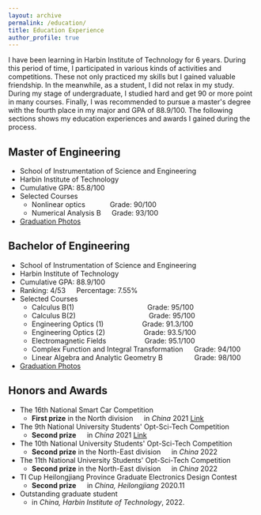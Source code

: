 ```yaml
---
layout: archive
permalink: /education/
title: Education Experience
author_profile: true
---
```


I have been learning in Harbin Institute of Technology for 6 years. During this period of time, I participated in various kinds of activities and competitions. These not only practiced my skills but I gained valuable friendship. In the meanwhile, as a student, I did not relax in my study. During my stage of undergraduate, I studied hard and get 90 or more point in many courses. Finally, I was recommended to pursue a master's degree with the fourth place in my major and GPA of 88.9/100. The following sections shows my education experiences and awards I gained during the process.

## Master of Engineering
+ School of Instrumentation of Science and Engineering
+ Harbin Institute of Technology
+ Cumulative GPA: 85.8/100
+ Selected Courses
  + Nonlinear optics &emsp;&emsp;&emsp; Grade: 90/100
  + Numerical Analysis B &emsp; Grade: 93/100
+ [Graduation Photos](../news/MA_gra.md)

## Bachelor of Engineering
+ School of Instrumentation of Science and Engineering
+ Harbin Institute of Technology
+ Cumulative GPA: 88.9/100
+ Ranking: 4/53 &emsp; Percentage: 7.55%
+ Selected Courses
  + Calculus B(1) &emsp;&emsp;&emsp;&emsp;&emsp;&emsp;&emsp;&emsp;&emsp;&emsp; Grade: 95/100
  + Calculus B(2) &emsp;&emsp;&emsp;&emsp;&emsp;&emsp;&emsp;&emsp;&emsp;&emsp; Grade: 95/100
  + Engineering Optics (1) &emsp;&emsp;&emsp;&emsp;&emsp; Grade: 91.3/100
  + Engineering Optics (2) &emsp;&emsp;&emsp;&emsp;&emsp; Grade: 93.5/100
  + Electromagnetic Fields &emsp;&emsp;&emsp;&emsp;&emsp; Grade: 95.1/100
  + Complex Function and Integral Transformation &emsp; Grade: 94/100
  + Linear Algebra and Analytic Geometry B &emsp;&emsp;&emsp;&emsp; Grade: 98/100
+ [Graduation Photos](../news/BA_gra.md)

## Honors and Awards

+ The 16th National Smart Car Competition 
  + **First prize** in the North division &emsp; in *China* 2021 [Link](../news/smart_car.md)
+ The 9th National University Students' Opt-Sci-Tech Competition
  + **Second prize** &emsp; in *China* 2021 [Link](../news/opt-ele.md)
+ The 10th National University Students' Opt-Sci-Tech Competition
  + **Second prize** in the North-East division &emsp; in *China* 2022
+ The 11th National University Students' Opt-Sci-Tech Competition
  + **Second prize** in the North-East division &emsp; in *China* 2022
+ TI Cup Heilongjiang Province Graduate Electronics Design Contest
  + **Second prize** &emsp; in *China, Heilongjiang* 2020.11
+ Outstanding graduate student
  + in *China, Harbin Institute of Technology*, 2022.




